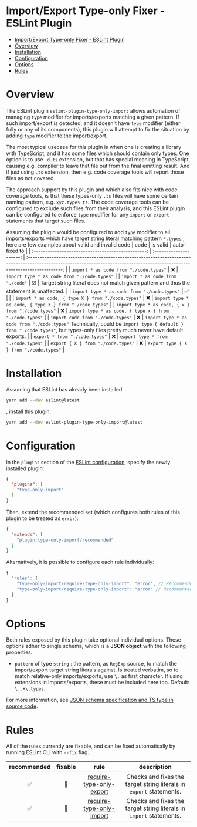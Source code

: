 # Import/Export Type-only Fixer - ESLint Plugin
- [Import/Export Type-only Fixer - ESLint Plugin](#importexport-type-only-fixer---eslint-plugin)
- [Overview](#overview)
- [Installation](#installation)
- [Configuration](#configuration)
- [Options](#options)
- [Rules](#rules)

# Overview

The ESLint plugin `eslint-plugin-type-only-import` allows automation of managing `type` modifier for imports/exports matching a given pattern.
If such import/export is detected, and it doesn't have `type` modifier (either fully or any of its components), this plugin will attempt to fix the situation by adding `type` modifier to the import/export.

The most typical usecase for this plugin is when one is creating a library with TypeScript, and it has some files which should contain only types.
One option is to use `.d.ts` extension, but that has special meaning in TypeScript, causing e.g. compiler to leave that file out from the final emitting result.
And if just using `.ts` extension, then e.g. code coverage tools will report those files as not covered.

The approach support by this plugin and which also fits nice with code coverage tools, is that these types-only `.ts` files will have some certain naming pattern, e.g. `xyz.types.ts`.
The code coverage tools can be configured to exclude such files from their analysis, and this ESLint plugin can be configured to enforce `type` modifier for any `import` or `export` statements that target such files.

Assuming the plugin would be configured to add `type` modifier to all imports/exports which have target string literal matching pattern `*.types` , here are few examples about valid and invalid code
|                        code                        |        is valid         |                                                                                 auto-fixed to                                                                                 |
| :------------------------------------------------: | :---------------------: | :---------------------------------------------------------------------------------------------------------------------------------------------------------------------------: |
|       `import * as code from "./code.types"`       |           :x:           |                                                                  `import type * as code from "./code.types"`                                                                  |
|          `import * as code from "./code"`          | :ballot_box_with_check: |                                           Target string literal does not match given pattern and thus the statement is unaffected.                                            |
|    `import type * as code from "./code.types"`     |   :white_check_mark:    |                                                                                                                                                                               |
| `import * as code, { type X } from "./code.types"` |           :x:           |                                                            `import type * as code, { type X } from "./code.types"`                                                            |
| `import type * as code, { x } from "./code.types"` |           :x:           |                                                            `import type * as code, { type x } from "./code.types"`                                                            |
|         `import code from "./code.types"`          |           :x:           | `import type * as code from "./code.types"` Technically, could be `import type { default } from "./code.types"`, but types-only files pretty much never have default exports. |
|           `export * from "./code.types"`           |           :x:           |                                                                      `export type * from "./code.types"`                                                                      |
|         `export { X } from "./code.types"`         |           :x:           |                                                                    `export type { X } from "./code.types"`                                                                    |

# Installation
Assuming that ESLint has already been installed
```sh
yarn add --dev eslint@latest
```
, install this plugin:
```sh
yarn add --dev eslint-plugin-type-only-import@latest
```

# Configuration
In the `plugins` section of the [ESLint configuration](https://eslint.org/docs/latest/use/configure), specify the newly installed plugin:
```json
{
  "plugins": [
    "type-only-import"
  ]
}
```

Then, extend the recommended set (which configures both rules of this plugin to be treated as `error`):
```json
{
  "extends": [
    "plugin:type-only-import/recommended"
  ]
}
```

Alternatively, it is possible to configure each rule individually:
```javascript
{
  "rules": {
    "type-only-import/require-type-only-import": "error", // Recommended
    "type-only-import/require-type-only-import": "error" // Recommented
  }
}
```

# Options
Both rules exposed by this plugin take optional individual options.
These options adher to single schema, which is a **JSON object** with the following properties:
- `pattern` of type `string` : the pattern, as `RegExp` source, to match the import/export target string literals against.
  Is treated verbatim, so to match relative-only imports/exports, use `\.` as first character.
  If using extensions in imports/exports, these must be included here too.
  Default: `\..+\.types`.

For more information, see [JSON schema specification and TS type in source code](./src/rule-helpers/options.ts).

# Rules
All of the rules currently are fixable, and can be fixed automatically by running ESLint CLI with `--fix` flag.

|    recommended     | fixable  |                               rule                               |                             description                             |
| :----------------: | :------: | :--------------------------------------------------------------: | :-----------------------------------------------------------------: |
| :white_check_mark: | :wrench: | [require-type-only-export](./src/rules/require-type-only-export) | Checks and fixes the target string literals in `export` statements. |
| :white_check_mark: | :wrench: | [require-type-only-import](./src/rules/require-type-only-import) | Checks and fixes the target string literals in `import` statements. |
